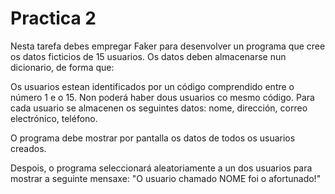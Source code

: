 
# Practica 2

Nesta tarefa debes empregar Faker para desenvolver un programa que cree os datos ficticios de 15 usuarios. Os datos deben almacenarse nun dicionario, de forma que:

Os usuarios estean identificados por un código comprendido entre o número 1 e o 15. Non poderá haber dous usuarios co mesmo código.
Para cada usuario se almacenen os seguintes datos: nome, dirección, correo electrónico, teléfono.

O programa debe mostrar por pantalla os datos de todos os usuarios creados.

Despois, o programa seleccionará aleatoriamente a un dos usuarios para mostrar a seguinte mensaxe: "O usuario chamado NOME foi o afortunado!"
